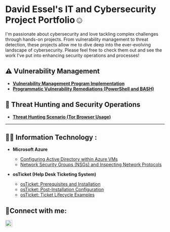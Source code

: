 <h1>David Essel's IT and Cybersecurity Project Portfolio☺</h1>

I'm passionate about cybersecurity and love tackling complex challenges through hands-on projects. From vulnerability management to threat detection, these projects allow me to dive deep into the ever-evolving landscape of cybersecurity. Please feel free to check them out and see the work I’ve put into enhancing security operations and processes!


## ⚠️ Vulnerability Management 

- **[Vulnerability Management Program Implementation](https://github.com/joshcybertest/vulnerability-management-program)**
- **[Programmatic Vulnerability Remediations (PowerShell and BASH)](https://github.com/joshcybertest/programmatic-vulnerability-remediations)**

## 🚨 Threat Hunting and Security Operations

- **[Threat Hunting Scenario (Tor Browser Usage)](https://github.com/joshmadakor0/threat-hunting-scenario-tor)**

<hr/>

<h2>👨‍💻 Information Technology :</h2>

- <b>Microsoft Azure</b>
  - [Configuring Active Directory within Azure VMs](https://github.com/DavidEssel/Configure-Active-Directory)
  - [Network Security Groups (NSGs) and Inspecting Network Protocols](https://github.com/DavidEssel/Azure-Network-Protocols)

- <b>osTicket (Help Desk Ticketing System)</b>
  - [osTicket: Prerequisites and Installation](https://github.com/DavidEssel/Osticket-Prerequisites)
  - [osTicket: Post-Installation Configuration](https://github.com/DavidEssel/osTicket-Post-Install-Config)
  - [osTicket: Ticket Lifecycle Examples](https://github.com/DavidEssel/osTicket-Ticket-Lifecycle)


<h2>🤳Connect with me:</h2>

<!--[<img align="left" alt="Josh | Twitter" width="22px" src="https://cdn.jsdelivr.net/npm/simple-icons@v3/icons/twitter.svg" />][twitter]-->
[<img align="left" alt="Josh | LinkedIn" width="22px" src="https://cdn.jsdelivr.net/npm/simple-icons@v3/icons/linkedin.svg" />][linkedin]
<!--[<img align="left" alt="Josh | Instagram" width="22px" src="https://cdn.jsdelivr.net/npm/simple-icons@v3/icons/instagram.svg" />][instagram]-->

<!--[twitter]: https://twitter.com/Josh-->
<!--[instagram]: https://www.instagram.com/Josh-->
[linkedin]: https://www.linkedin.com/in/david-essel-54b9282aa/
